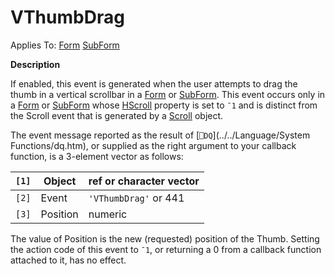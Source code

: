 




<h1 class="heading"><span class="name">VThumbDrag</span></h1>

Applies To: [Form](./form.md) [SubForm](./subform.md)


**Description**


If enabled, this event is generated when the user attempts to drag the thumb in a vertical scrollbar in a [Form](./form.md) or [SubForm](./subform.md). This event occurs only in a [Form](./form.md) or [SubForm](./subform.md) whose [HScroll](./hscroll.md) property is set to `¯1` and is distinct from the Scroll event that is generated by a [Scroll](./scroll.md) object.


The event message reported as the result of [`⎕DQ`](../../Language/System Functions/dq.htm), or supplied as the right argument to your callback function, is a 3-element vector as follows:


| `[1]` | Object | ref or character vector |
| --- | --- | ---  |
| `[2]` | Event | `'VThumbDrag'` or 441 |
| `[3]` | Position | numeric |


The value of Position is the new (requested) position of the Thumb. Setting the action code of this event to `¯1`, or returning a 0 from a callback function attached to it, has no effect.




